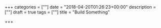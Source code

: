 +++
categories = [""]
date = "2018-04-20T01:26:23+00:00"
description = [""]
draft = true
tags = [""]
title = "Build Something"

+++

